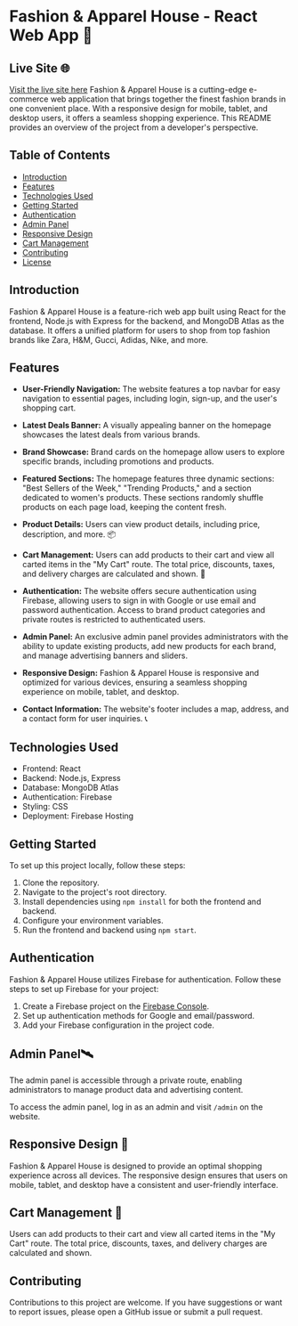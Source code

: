 # Fashion & Apparel House - React Web App 👗

## Live Site 🌐
[Visit the live site here](https://fashion-and-apparel-house.web.app)
Fashion & Apparel House is a cutting-edge e-commerce web application that brings together the finest fashion brands in one convenient place. With a responsive design for mobile, tablet, and desktop users, it offers a seamless shopping experience. This README provides an overview of the project from a developer's perspective.

## Table of Contents

- [Introduction](#introduction)
- [Features](#features)
- [Technologies Used](#technologies-used)
- [Getting Started](#getting-started)
- [Authentication](#authentication)
- [Admin Panel](#admin-panel)
- [Responsive Design](#responsive-design)
- [Cart Management](#cart-management)
- [Contributing](#contributing)
- [License](#license)

## Introduction

Fashion & Apparel House is a feature-rich web app built using React for the frontend, Node.js with Express for the backend, and MongoDB Atlas as the database. It offers a unified platform for users to shop from top fashion brands like Zara, H&M, Gucci, Adidas, Nike, and more.

## Features

- **User-Friendly Navigation:** The website features a top navbar for easy navigation to essential pages, including login, sign-up, and the user's shopping cart.

- **Latest Deals Banner:** A visually appealing banner on the homepage showcases the latest deals from various brands.

- **Brand Showcase:** Brand cards on the homepage allow users to explore specific brands, including promotions and products.

- **Featured Sections:** The homepage features three dynamic sections: "Best Sellers of the Week," "Trending Products," and a section dedicated to women's products. These sections randomly shuffle products on each page load, keeping the content fresh.

- **Product Details:** Users can view product details, including price, description, and more. 📦

- **Cart Management:** Users can add products to their cart and view all carted items in the "My Cart" route. The total price, discounts, taxes, and delivery charges are calculated and shown. 🛒

- **Authentication:** The website offers secure authentication using Firebase, allowing users to sign in with Google or use email and password authentication. Access to brand product categories and private routes is restricted to authenticated users.

- **Admin Panel:** An exclusive admin panel provides administrators with the ability to update existing products, add new products for each brand, and manage advertising banners and sliders.

- **Responsive Design:** Fashion & Apparel House is responsive and optimized for various devices, ensuring a seamless shopping experience on mobile, tablet, and desktop.

- **Contact Information:** The website's footer includes a map, address, and a contact form for user inquiries. 📞

## Technologies Used

- Frontend: React
- Backend: Node.js, Express
- Database: MongoDB Atlas
- Authentication: Firebase
- Styling: CSS
- Deployment: Firebase Hosting

## Getting Started

To set up this project locally, follow these steps:

1. Clone the repository.
2. Navigate to the project's root directory.
3. Install dependencies using `npm install` for both the frontend and backend.
4. Configure your environment variables.
5. Run the frontend and backend using `npm start`.

## Authentication

Fashion & Apparel House utilizes Firebase for authentication. Follow these steps to set up Firebase for your project:

1. Create a Firebase project on the [Firebase Console](https://console.firebase.google.com/).
2. Set up authentication methods for Google and email/password.
3. Add your Firebase configuration in the project code.

## Admin Panel🛰️

The admin panel is accessible through a private route, enabling administrators to manage product data and advertising content.

To access the admin panel, log in as an admin and visit `/admin` on the website.

## Responsive Design 🎨

Fashion & Apparel House is designed to provide an optimal shopping experience across all devices. The responsive design ensures that users on mobile, tablet, and desktop have a consistent and user-friendly interface.

## Cart Management 🛒

Users can add products to their cart and view all carted items in the "My Cart" route. The total price, discounts, taxes, and delivery charges are calculated and shown.

## Contributing

Contributions to this project are welcome. If you have suggestions or want to report issues, please open a GitHub issue or submit a pull request.
